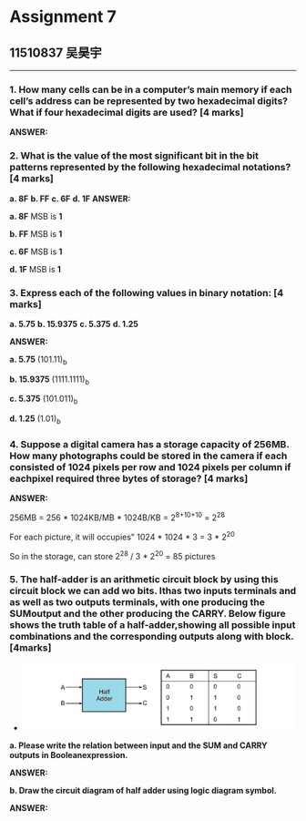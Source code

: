 # Assignment 7
## 11510837 吴昊宇
-------------------
### 1. How many cells can be in a computer’s main memory if each cell’s address can be represented by two hexadecimal digits? What if four hexadecimal digits are used? [4 marks]

**ANSWER:**



### 2. What is the value of the most significant bit in the bit patterns represented by the following hexadecimal notations? [4 marks]

**a. 8F**   **b. FF** **c. 6F** **d. 1F**
**ANSWER:**

**a. 8F**  MSB is **1** 

**b. FF** MSB is **1** 

**c. 6F** MSB is **1** 

**d. 1F** MSB is **1** 

### 3. Express each of the following values in binary notation: [4 marks]

**a. 5.75**  **b. 15.9375**  **c. 5.375** **d. 1.25**

**ANSWER:**

**a. 5.75**   (101.11)<sub>b</sub>

**b. 15.9375**  (1111.1111)<sub>b</sub> 

**c. 5.375**  (101.011)<sub>b</sub> 

**d. 1.25**  (1.01)<sub>b</sub> 

###  4. Suppose a digital camera has a storage capacity of 256MB. How many photographs could be stored in the camera if each consisted of 1024 pixels per row and 1024 pixels per column if eachpixel required three bytes of storage? [4 marks]

**ANSWER:**

256MB = 256 * 1024KB/MB * 1024B/KB = 2<sup>8+10+10</sup> = 2<sup>28</sup>

For each picture, it will occupies" 1024 * 1024 * 3 = 3 * 2<sup>20</sup>

So in the storage, can store 2<sup>28</sup> / 3 * 2<sup>20</sup> = 85 pictures

### 5. The half-adder is an arithmetic circuit block by using this circuit block we can add wo bits. Ithas two inputs terminals and as well as two outputs terminals, with one producing the SUMoutput and the other producing the CARRY. Below figure shows the truth table of a half-adder,showing all possible input combinations and the corresponding outputs along with block. [4marks]

- ![avatar](https://github.com/ritianhh/SUSTech-Introduction-to-Computer-Science-A/blob/master/Assignment%207/image/Assignment7-5.png)



**a. Please write the relation between input and the SUM and CARRY outputs in Booleanexpression.**

**ANSWER:**



**b. Draw the circuit diagram of half adder using logic diagram symbol.**

**ANSWER:**






